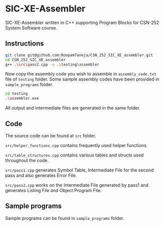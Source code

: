 # SIC-XE-Assembler

SIC-XE-Assembler written in C++ supporting Program Blocks for CSN-252 System Software course.

## Instructions

```bash
git clone git@github.com:RoopamTaneja/CSN_252_SIC_XE_assembler.git
cd CSN_252_SIC_XE_assembler
g++ .\src\pass2.cpp -o .\testing\assembler
```

Now copy the assembly code you wish to assemble in `assembly_code.txt` file of `testing` folder. Some sample assembly codes have been provided in `sample_programs` folder.

```bash
cd testing
.\assembler.exe
```

All output and intermediate files are generated in the same folder.

## Code

The source code can be found at `src` folder. 

`src/helper_functions.cpp` contains frequently used helper functions.

`src/table_structures.cpp` contains various tables and structs used throughout the code.

`src/pass1.cpp` generates Symbol Table, Intermediate File for the second pass and also generates Error File.

`src/pass2.cpp` works on the Intermediate File generated by pass1 and generates Listing File and Object Program File.

## Sample programs

Sample programs can be found in `sample_programs` folder.